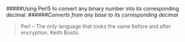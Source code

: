 #####Using Perl5 to convert any binary number into its corresponding decimal.
######*Converts from any base to its corresponding decimal*


>Perl – The only language that looks the same before and after encryption.
 Keith Bostic
